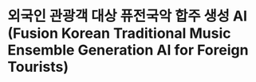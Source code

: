 # 외국인 관광객 대상 퓨전국악 합주 생성 AI (Fusion Korean Traditional Music Ensemble Generation AI for Foreign Tourists)



